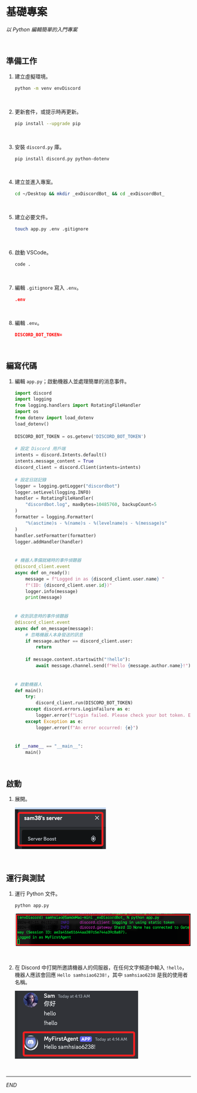 # 基礎專案

_以 Python 編輯簡單的入門專案_

<br>

## 準備工作

1. 建立虛擬環境。

    ```bash
    python -m venv envDiscord
    ```

<br>

2. 更新套件，或提示時再更新。

    ```bash
    pip install --upgrade pip
    ```

<br>

3. 安裝 `discord.py` 庫。

    ```bash
    pip install discord.py python-dotenv
    ```

<br>

4. 建立並進入專案。

    ```bash
    cd ~/Desktop && mkdir _exDiscordBot_ && cd _exDiscordBot_
    ```

<br>

5. 建立必要文件。

    ```bash
    touch app.py .env .gitignore
    ```

<br>

6. 啟動 VSCode。

    ```bash
    code .
    ```

<br>

7. 編輯 `.gitignore` 寫入 `.env`。

    ```json
    .env
    ```

<br>

8. 編輯 `.env`。

    ```json
    DISCORD_BOT_TOKEN=
    ```

<br>

## 編寫代碼

1. 編輯 `app.py`；啟動機器人並處理簡單的消息事件。

    ```python
    import discord
    import logging
    from logging.handlers import RotatingFileHandler
    import os
    from dotenv import load_dotenv
    load_dotenv()

    DISCORD_BOT_TOKEN = os.getenv('DISCORD_BOT_TOKEN')

    # 設定 Discord 用戶端
    intents = discord.Intents.default()
    intents.message_content = True
    discord_client = discord.Client(intents=intents)

    # 設定日誌記錄
    logger = logging.getLogger("discordbot")
    logger.setLevel(logging.INFO)
    handler = RotatingFileHandler(
        "discordbot.log", maxBytes=10485760, backupCount=5
    )
    formatter = logging.Formatter(
        "%(asctime)s - %(name)s - %(levelname)s - %(message)s"
    )
    handler.setFormatter(formatter)
    logger.addHandler(handler)


    # 機器人準備就緒時的事件偵聽器
    @discord_client.event
    async def on_ready():
        message = f"Logged in as {discord_client.user.name} "
        f"(ID: {discord_client.user.id})"
        logger.info(message)
        print(message)


    # 收到訊息時的事件偵聽器
    @discord_client.event
    async def on_message(message):
        # 忽略機器人本身發送的訊息
        if message.author == discord_client.user:
            return

        if message.content.startswith("!hello"):
            await message.channel.send(f"Hello {message.author.name}!")


    # 啟動機器人
    def main():
        try:
            discord_client.run(DISCORD_BOT_TOKEN)
        except discord.errors.LoginFailure as e:
            logger.error(f"Login failed. Please check your bot token. Error: {e}")
        except Exception as e:
            logger.error(f"An error occurred: {e}")


    if __name__ == "__main__":
        main()
    ```

<br>

## 啟動

1. 展開。

    ![](images/img_14.png)

<br>

## 運行與測試

1. 運行 Python 文件。

    ```bash
    python app.py
    ```

    ![](images/img_16.png)

<br>

2. 在 Discord 中打開所邀請機器人的伺服器，在任何文字頻道中輸入 `!hello`，機器人應該會回應 `Hello samhsiao6238!`，其中 `samhsiao6238` 是我的使用者名稱。

    ![](images/img_17.png)

<br>

___

_END_